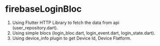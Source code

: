# firebaseLoginBloc

1. Using Flutter HTTP Library to fetch the data from api (user_repository.dart).
2. Using simple blocs (login_bloc.dart, login_event.dart, login_state.dart).
3. Using device_info plugin to get Device Id, Device Flatform.

